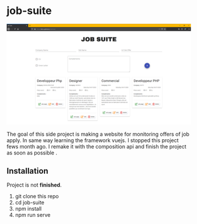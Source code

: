 # job-suite

![jobsuite screenshot](./src/assets/App-screenshot.png "multiple job offers screenshot")

The goal of this side project is making a website for monitoring offers of job apply. In same way learning the framework vuejs. I stopped this project fews month ago. I remake it with the composition api and finish the project as soon as possible .

## Installation

Project is not **finished**.

1. git clone this repo
2. cd job-suite
3. npm install
4. npm run serve
